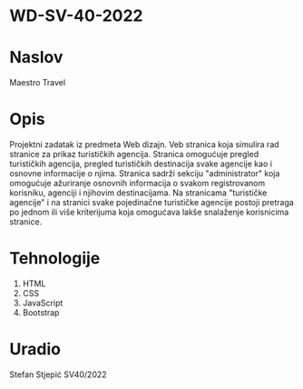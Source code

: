 # WD-SV-40-2022

# Naslov

Maestro Travel

# Opis

Projektni zadatak iz predmeta Web dizajn. 
Veb stranica koja simulira rad stranice za prikaz turističkih agencija. 
Stranica omogućuje pregled turističkih agencija, pregled turističkih destinacija
svake agencije kao i osnovne informacije o njima. Stranica sadrži sekciju "administrator" koja omogućuje ažuriranje osnovnih 
informacija o svakom registrovanom korisniku, agenciji i njihovim destinacijama. Na stranicama "turističke agencije" i na stranici svake 
pojedinačne turističke agencije postoji pretraga po jednom ili više kriterijuma koja omogućava lakše snalaženje korisnicima stranice.

# Tehnologije

1. HTML
2. CSS
3. JavaScript
4. Bootstrap

# Uradio

Stefan Stjepić SV40/2022

